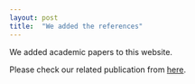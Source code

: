 ```yaml
---
layout: post
title:  "We added the references"
---
```


We added academic papers to this website.

Please check our related publication from <a href="/references">here</a>.
